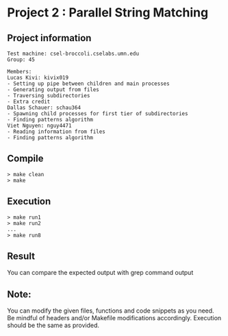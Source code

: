 # Project 2 : Parallel String Matching

## Project information
	Test machine: csel-broccoli.cselabs.umn.edu  
	Group: 45  

	Members:  
	Lucas Kivi: kivix019   
    - Setting up pipe between children and main processes
    - Generating output from files
    - Traversing subdirectories
    - Extra credit
	Dallas Schauer: schau364  
	- Spawning child processes for first tier of subdirectories
    - Finding patterns algorithm  
	Viet Nguyen: nguy4471  
	- Reading information from files
    - Finding patterns algorithm

## Compile
	> make clean
	> make

## Execution
	> make run1
	> make run2 
	...
	> make run8

## Result
You can compare the expected output with grep command output
	
## Note:
You can modify the given files, functions and code snippets as you need.
Be mindful of headers and/or Makefile modifications accordingly. 
Execution should be the same as provided.
